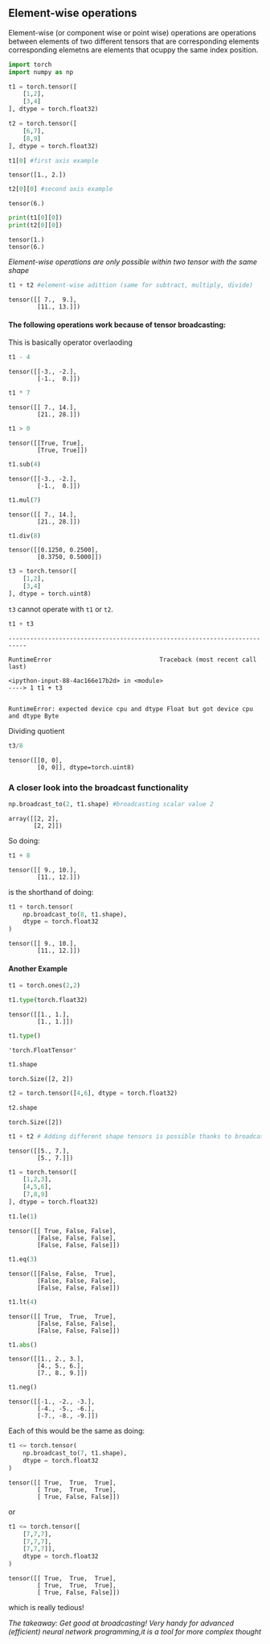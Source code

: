 
## Element-wise operations 

Element-wise (or component wise or point wise) operations are operations between elements of two different tensors that are corresponding elements
corresponding elemetns are elements that ocuppy the same index position.


```python
import torch
import numpy as np
```


```python
t1 = torch.tensor([
    [1,2],
    [3,4]
], dtype = torch.float32)
```


```python
t2 = torch.tensor([
    [6,7],
    [8,9]
], dtype = torch.float32)
```


```python
t1[0] #first axis example
```




    tensor([1., 2.])




```python
t2[0][0] #second axis example
```




    tensor(6.)




```python
print(t1[0][0])
print(t2[0][0])
```

    tensor(1.)
    tensor(6.)
    

*Element-wise operations are only possible within two tensor with the same shape*


```python
t1 + t2 #element-wise adittion (same for subtract, multiply, divide)
```




    tensor([[ 7.,  9.],
            [11., 13.]])



#### The following operations work because of tensor broadcasting:
This is basically operator overlaoding


```python
t1 - 4
```




    tensor([[-3., -2.],
            [-1.,  0.]])




```python
t1 * 7
```




    tensor([[ 7., 14.],
            [21., 28.]])




```python
t1 > 0
```




    tensor([[True, True],
            [True, True]])




```python
t1.sub(4)
```




    tensor([[-3., -2.],
            [-1.,  0.]])




```python
t1.mul(7)
```




    tensor([[ 7., 14.],
            [21., 28.]])




```python
t1.div(8)
```




    tensor([[0.1250, 0.2500],
            [0.3750, 0.5000]])




```python
t3 = torch.tensor([
    [1,2],
    [3,4]
], dtype = torch.uint8)
```

`t3` cannot operate with `t1` or `t2`. 


```python
t1 + t3
```


    ---------------------------------------------------------------------------

    RuntimeError                              Traceback (most recent call last)

    <ipython-input-88-4ac166e17b2d> in <module>
    ----> 1 t1 + t3
    

    RuntimeError: expected device cpu and dtype Float but got device cpu and dtype Byte


Dividing quotient


```python
t3/8
```




    tensor([[0, 0],
            [0, 0]], dtype=torch.uint8)



### A closer look into the broadcast functionality 


```python
np.broadcast_to(2, t1.shape) #broadcasting scalar value 2 
```




    array([[2, 2],
           [2, 2]])



So doing:


```python
t1 + 8
```




    tensor([[ 9., 10.],
            [11., 12.]])



is the shorthand of doing:


```python
t1 + torch.tensor(
    np.broadcast_to(8, t1.shape), 
    dtype = torch.float32
)
```




    tensor([[ 9., 10.],
            [11., 12.]])



#### Another Example 


```python
t1 = torch.ones(2,2)
```


```python
t1.type(torch.float32)
```




    tensor([[1., 1.],
            [1., 1.]])




```python
t1.type()
```




    'torch.FloatTensor'




```python
t1.shape
```




    torch.Size([2, 2])




```python
t2 = torch.tensor([4,6], dtype = torch.float32)
```


```python
t2.shape
```




    torch.Size([2])




```python
t1 + t2 # Adding different shape tensors is possible thanks to broadcasting 
```




    tensor([[5., 7.],
            [5., 7.]])




```python
t1 = torch.tensor([
    [1,2,3],
    [4,5,6],
    [7,8,9]
], dtype = torch.float32)
```


```python
t1.le(1)
```




    tensor([[ True, False, False],
            [False, False, False],
            [False, False, False]])




```python
t1.eq(3)
```




    tensor([[False, False,  True],
            [False, False, False],
            [False, False, False]])




```python
t1.lt(4)
```




    tensor([[ True,  True,  True],
            [False, False, False],
            [False, False, False]])




```python
t1.abs()
```




    tensor([[1., 2., 3.],
            [4., 5., 6.],
            [7., 8., 9.]])




```python
t1.neg()
```




    tensor([[-1., -2., -3.],
            [-4., -5., -6.],
            [-7., -8., -9.]])



Each of this would be the same as doing:


```python
t1 <= torch.tensor(
    np.broadcast_to(7, t1.shape),
    dtype = torch.float32
)
```




    tensor([[ True,  True,  True],
            [ True,  True,  True],
            [ True, False, False]])



or


```python
t1 <= torch.tensor([
    [7,7,7],
    [7,7,7],
    [7,7,7]],
    dtype = torch.float32
)
```




    tensor([[ True,  True,  True],
            [ True,  True,  True],
            [ True, False, False]])



which is really tedious!

*The takeaway: Get good at broadcasting! Very handy for advanced (efficient) neural network programming,it is a tool for more complex thought*
